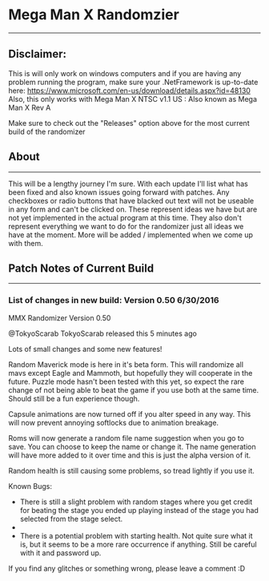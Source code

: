 # Mega Man X Randomzier
---

## Disclaimer: 
This is will only work on windows computers and if you are having any problem running the program, make sure your
.NetFramework is up-to-date here: https://www.microsoft.com/en-us/download/details.aspx?id=48130
Also, this only works with Mega Man X NTSC v1.1 US :  Also known as Mega Man X Rev A

Make sure to check out the "Releases" option above for the most current build of the randomizer

## About
---

This will be a lengthy journey I'm sure.  With each update I'll list what has been fixed and also known issues going forward with patches.  Any checkboxes or radio buttons that have blacked out text will not be useable in any form and can't be clicked on.  These represent ideas we have but are not yet implemented in the actual program at this time.  They also don't represent everything we want to do for the randomizer just all ideas we have at the moment.  More will be added / implemented when we come up with them.

## Patch Notes of Current Build
---



### List of changes in new build: Version 0.50 6/30/2016

 MMX Randomizer Version 0.50

@TokyoScarab TokyoScarab released this 5 minutes ago

Lots of small changes and some new features!

Random Maverick mode is here in it's beta form. This will randomize all mavs except Eagle and Mammoth, but hopefully they will cooperate in the future. Puzzle mode hasn't been tested with this yet, so expect the rare change of not being able to beat the game if you use both at the same time. Should still be a fun experience though.

Capsule animations are now turned off if you alter speed in any way. This will now prevent annoying softlocks due to animation breakage.

Roms will now generate a random file name suggestion when you go to save. You can choose to keep the name or change it. The name generation will have more added to it over time and this is just the alpha version of it.

Random health is still causing some problems, so tread lightly if you use it.


Known Bugs:
* There is still a slight problem with random stages where you get credit for beating the stage you ended up playing instead of the stage you had selected from the stage select.
* 
* There is a potential problem with starting health.  Not quite sure what it is, but it seems to be a more rare occurrence if anything.  Still be careful with it and password up.

If you find any glitches or something wrong, please leave a comment :D


